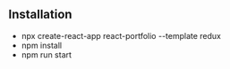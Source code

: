 ## Installation

- npx create-react-app react-portfolio --template redux
- npm install
- npm run start
